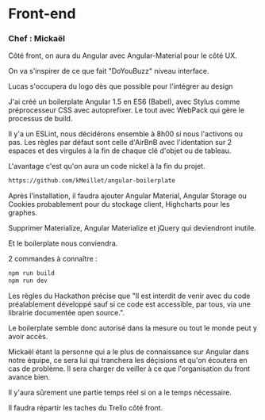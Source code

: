 # Front-end

### Chef : Mickaël

Côté front, on aura du Angular avec Angular-Material pour le côté UX.

On va s'inspirer de ce que fait "DoYouBuzz" niveau interface.

Lucas s'occupera du logo dès que possible pour l'intégrer au design

J'ai créé un boilerplate Angular 1.5 en ES6 (Babel), avec Stylus comme préprocesseur CSS avec autoprefixer. Le tout avec WebPack qui gère le processus de build.

Il y'a un ESLint, nous décidérons ensemble à 8h00 si nous l'activons ou pas. Les règles par défaut sont celle d'AirBnB avec l'identation sur 2 espaces et des virgules à la fin de chaque clé d'objet ou de tableau.

L'avantage c'est qu'on aura un code nickel à la fin du projet.

```sh
https://github.com/kMeillet/angular-boilerplate
```

Après l'installation, il faudra ajouter Angular Material, Angular Storage ou Cookies probablement pour du stockage client, Highcharts pour les graphes.

Supprimer Materialize, Angular Materialize et jQuery qui deviendront inutile.

Et le boilerplate nous conviendra.

2 commandes à connaître : 

```sh
npm run build
npm run dev
```

Les règles du Hackathon précise que "Il est interdit de venir avec du code préalablement développé sauf si ce code est accessible, par tous, via une librairie documentée open source.".

Le boilerplate semble donc autorisé dans la mesure ou tout le monde peut y avoir accès.

Mickaël étant la personne qui a le plus de connaissance sur Angular dans notre équipe, ce sera lui qui tranchera les déçisions et qu'on écoutera en cas de problème. Il sera charger de veiller à ce que l'organisation du front avance bien.

Il y'aura sûrement une partie temps réel si on a le temps nécessaire.

Il faudra répartir les taches du Trello côté front.
